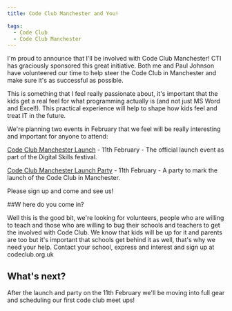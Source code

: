 ```yaml
---
title: Code Club Manchester and You!

tags:
  - Code Club
  - Code Club Manchester
---
```

I'm proud to announce that I'll be involved with Code Club Manchester! CTI has graciously sponsored this great initiative. Both me and Paul Johnson have volunteered our time to help steer the Code Club in Manchester and make sure it's as successful as possible.

This is something that I feel really passionate about, it's important that the kids get a real feel for what programming actually is (and not just MS Word and Excel!). This practical experience will help to shape how kids feel and treat IT in the future.


We're planning two events in February that we feel will be really interesting and important for anyone to attend:

[Code Club Manchester Launch](http://www.eventbrite.com/e/digital-skills-festival-2014-conference-delegate-registration-tickets-9601954705) - 11th February - The official launch event as part of the Digital Skills festival.

[Code Club Manchester Launch Party](http://www.eventbrite.co.uk/e/code-club-in-manchester-a-party-tickets-10118078445) - 11th February - A party to mark the launch of the Code Club in Manchester.

Please sign up and come and see us!

##W here do you come in?

Well this is the good bit, we're looking for volunteers, people who are willing to teach and those who are willing to bug their schools and teachers to get the involved with Code Club. We know that kids will be up for it and parents are too but it's important that schools get behind it as well, that's why we need your help. Contact your school, express and interest and sign up at codeclub.org.uk

## What's next?

After the launch and party on the 11th February we'll be moving into full gear and scheduling our first code club meet ups!
